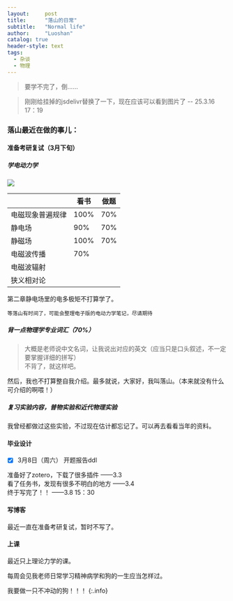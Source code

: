 ```yaml
---
layout:     post
title:      "落山的日常"
subtitle:   "Normal life"
author:     "Luoshan"
catalog: true
header-style: text
tags:
  - 杂谈
  - 物理
---
```


> 要学不完了，倒……

> 刚刚给挂掉的jsdelivr替换了一下，现在应该可以看到图片了   --  25.3.16 17：19

### 落山最近在做的事儿：


#### 准备考研复试（3月下旬）

##### 学电动力学

![](https://gcore.jsdelivr.net/gh/xunluoshan/xunluoshan.github.io@master/img/attachment/elec-dynamic-exam.png)

|                 | 看书  | 做题 |
| --------------- | ----- | ---- |
|  电磁现象普遍规律 | 100% |  70% |
|  静电场          | 90%  |  70% |
|  静磁场          | 100% |  70% |
|  电磁波传播      | 70%  |      |
|  电磁波辐射      |      |      |
|  狭义相对论      |      |      |

第二章静电场里的电多极矩不打算学了。

`等落山有时间了，可能会整理电子版的电动力学笔记，尽请期待`

##### 背一点物理学专业词汇（70%）  
> 大概是老师说中文名词，让我说出对应的英文（应当只是口头叙述，不一定要掌握详细的拼写）  
> 不背了，就这样吧。

然后，我也不打算整自我介绍。最多就说，大家好，我叫落山。（本来就没有什么可介绍的啊喂！）
 

##### 复习实验内容，普物实验和近代物理实验

我曾经都做过这些实验，不过现在估计都忘记了。可以再去看看当年的资料。

#### 毕业设计

- [x] 3月8日（周六） 开题报告ddl

准备好了zotero，下载了很多插件   ——3.3  
看了任务书，发现有很多不明白的地方  ——3.4  
终于写完了！！  ——3.8 15：30  

#### 写博客

最近一直在准备考研复试，暂时不写了。

#### 上课

最近只上理论力学的课。

每周会见我老师日常学习精神病学和狗的一生应当怎样过。  

我要做一只不冲动的狗！！！
{:.info}
